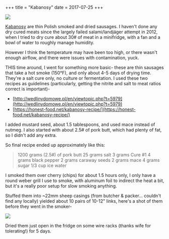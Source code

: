 +++
title = "Kabanosy"
date = 2017-07-25
+++

[![](https://4.bp.blogspot.com/-gxjXG9m4Qyo/WXcyvORK88I/AAAAAAAAFoA/tFiHzfarqvwhYQWzbsH9uGSy6gOfkRBFQCK4BGAYYCw/s640/IMG_20170724_183129.jpg)](http://4.bp.blogspot.com/-gxjXG9m4Qyo/WXcyvORK88I/AAAAAAAAFoA/tFiHzfarqvwhYQWzbsH9uGSy6gOfkRBFQCK4BGAYYCw/s1600/IMG_20170724_183129.jpg)

[Kabanosy](https://en.wikipedia.org/wiki/Kabanos) are thin Polish smoked and
dried sausages. I haven't done any dry cured meats since the largely failed
salami/landjäger attempt in 2012, when I tried to dry cure about 30# of meat in
a minifridge, with a fan and a bowl of water to roughly manage humidity.

However I think the temperature may have been too high, or there wasn't enough
airflow, and there were issues with contamination, yuck.

THIS time around, I went for something more basic- these are thin sausages that
take a hot smoke (150°F), and only about 4-5 days of drying time. They're a salt
cure only, no culture or fermentation. I used these two recipes as guidelines
(particularly, getting the nitrite and salt to meat ratios correct is
important)-

- [http://wedlinydomowe.pl/en/viewtopic.php?t=5979](http://wedlinydomowe.pl/en/viewtopic.php?t=5979)
- [https://honest-food.net/kabanosy-recipe/](https://honest-food.net/kabanosy-recipe/)

I added mustard seed, about 1.5 tablespoons, and used mace instead of nutmeg. I
also started with about 2.5# of pork butt, which had plenty of fat, so I didn't
add any extra.

So final recipe ended up approximately like this:

> 1200 grams (2.5#) of pork butt 25 grams salt 3 grams Cure #1 4 grams black
> pepper 2 grams caraway seeds 2 grams mace 4 grams sugar 1/3 cup ice water

I smoked them over cherry (chips) for about 1.5 hours only, I only have a round
weber grill I use to smoke, with aluminum foil to indirect the heat a bit, but
it's a really poor setup for slow smoking anything.

Stuffed them into ~22mm sheep casings (from butcher & packer... couldn't find
any locally) yielded about 10 pairs of 10-12" links, here's a shot of them
before they went in the smoker-

[![](https://3.bp.blogspot.com/-gFu54BD981w/WXcyZFk599I/AAAAAAAAFn4/fJDay01VPeMfABZGJ1v2jm-WS6AiFMoRQCK4BGAYYCw/s320/IMG_20170718_200914.jpg)](http://3.bp.blogspot.com/-gFu54BD981w/WXcyZFk599I/AAAAAAAAFn4/fJDay01VPeMfABZGJ1v2jm-WS6AiFMoRQCK4BGAYYCw/s1600/IMG_20170718_200914.jpg)

Dried them just open in the fridge on some wire racks (thanks wife for
tolerating!) for 5 days.
